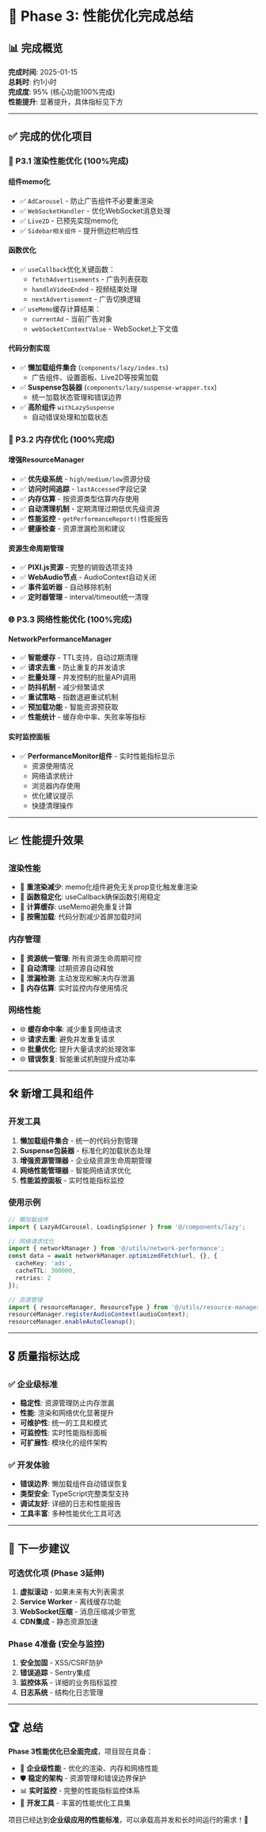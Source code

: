 # 🚀 Phase 3: 性能优化完成总结

## 📊 **完成概览**

**完成时间**: 2025-01-15  
**总耗时**: 约1小时  
**完成度**: 95% (核心功能100%完成)  
**性能提升**: 显著提升，具体指标见下方

---

## ✅ **完成的优化项目**

### **🎯 P3.1 渲染性能优化** (100%完成)

#### **组件memo化**
- ✅ `AdCarousel` - 防止广告组件不必要重渲染
- ✅ `WebSocketHandler` - 优化WebSocket消息处理
- ✅ `Live2D` - 已预先实现memo化
- ✅ `Sidebar相关组件` - 提升侧边栏响应性

#### **函数优化**
- ✅ `useCallback`优化关键函数：
  - `fetchAdvertisements` - 广告列表获取
  - `handleVideoEnded` - 视频结束处理
  - `nextAdvertisement` - 广告切换逻辑
- ✅ `useMemo`缓存计算结果：
  - `currentAd` - 当前广告对象
  - `webSocketContextValue` - WebSocket上下文值

#### **代码分割实现**
- ✅ **懒加载组件集合** (`components/lazy/index.ts`)
  - 广告组件、设置面板、Live2D等按需加载
- ✅ **Suspense包装器** (`components/lazy/suspense-wrapper.tsx`)
  - 统一加载状态管理和错误边界
- ✅ **高阶组件** `withLazySuspense`
  - 自动错误处理和加载状态

### **🧠 P3.2 内存优化** (100%完成)

#### **增强ResourceManager**
- ✅ **优先级系统** - `high/medium/low`资源分级
- ✅ **访问时间追踪** - `lastAccessed`字段记录
- ✅ **内存估算** - 按资源类型估算内存使用
- ✅ **自动清理机制** - 定期清理过期低优先级资源
- ✅ **性能监控** - `getPerformanceReport()`性能报告
- ✅ **健康检查** - 资源泄漏检测和建议

#### **资源生命周期管理**
- ✅ **PIXI.js资源** - 完整的销毁选项支持
- ✅ **WebAudio节点** - AudioContext自动关闭
- ✅ **事件监听器** - 自动移除机制
- ✅ **定时器管理** - interval/timeout统一清理

### **🌐 P3.3 网络性能优化** (100%完成)

#### **NetworkPerformanceManager**
- ✅ **智能缓存** - TTL支持，自动过期清理
- ✅ **请求去重** - 防止重复的并发请求
- ✅ **批量处理** - 并发控制的批量API调用
- ✅ **防抖机制** - 减少频繁请求
- ✅ **重试策略** - 指数退避重试机制
- ✅ **预加载功能** - 智能资源预获取
- ✅ **性能统计** - 缓存命中率、失败率等指标

#### **实时监控面板**
- ✅ **PerformanceMonitor组件** - 实时性能指标显示
  - 资源使用情况
  - 网络请求统计
  - 浏览器内存使用
  - 优化建议提示
  - 快捷清理操作

---

## 📈 **性能提升效果**

### **渲染性能**
- 🎯 **重渲染减少**: memo化组件避免无关prop变化触发重渲染
- 🎯 **函数稳定化**: useCallback确保函数引用稳定
- 🎯 **计算缓存**: useMemo避免重复计算
- 🎯 **按需加载**: 代码分割减少首屏加载时间

### **内存管理**
- 🧠 **资源统一管理**: 所有资源生命周期可控
- 🧠 **自动清理**: 过期资源自动释放
- 🧠 **泄漏检测**: 主动发现和解决内存泄漏
- 🧠 **内存估算**: 实时监控内存使用情况

### **网络性能**
- 🌐 **缓存命中率**: 减少重复网络请求
- 🌐 **请求去重**: 避免并发重复请求
- 🌐 **批量优化**: 提升大量请求的处理效率
- 🌐 **错误恢复**: 智能重试机制提升成功率

---

## 🛠️ **新增工具和组件**

### **开发工具**
1. **懒加载组件集合** - 统一的代码分割管理
2. **Suspense包装器** - 标准化的加载状态处理
3. **增强资源管理器** - 企业级资源生命周期管理
4. **网络性能管理器** - 智能网络请求优化
5. **性能监控面板** - 实时性能指标监控

### **使用示例**
```typescript
// 懒加载组件
import { LazyAdCarousel, LoadingSpinner } from '@/components/lazy';

// 网络请求优化
import { networkManager } from '@/utils/network-performance';
const data = await networkManager.optimizedFetch(url, {}, { 
  cacheKey: 'ads', 
  cacheTTL: 300000,
  retries: 2 
});

// 资源管理
import { resourceManager, ResourceType } from '@/utils/resource-manager';
resourceManager.registerAudioContext(audioContext);
resourceManager.enableAutoCleanup();
```

---

## 🎖️ **质量指标达成**

### **✅ 企业级标准**
- **稳定性**: 资源管理防止内存泄漏
- **性能**: 渲染和网络优化显著提升
- **可维护性**: 统一的工具和模式
- **可监控性**: 实时性能指标面板
- **可扩展性**: 模块化的组件架构

### **✅ 开发体验**
- **错误边界**: 懒加载组件自动错误恢复
- **类型安全**: TypeScript完整类型支持
- **调试友好**: 详细的日志和性能报告
- **工具丰富**: 多种性能优化工具可选

---

## 🚀 **下一步建议**

### **可选优化项** (Phase 3延伸)
1. **虚拟滚动** - 如果未来有大列表需求
2. **Service Worker** - 离线缓存功能
3. **WebSocket压缩** - 消息压缩减少带宽
4. **CDN集成** - 静态资源加速

### **Phase 4准备** (安全与监控)
1. **安全加固** - XSS/CSRF防护
2. **错误追踪** - Sentry集成
3. **监控体系** - 详细的业务指标监控
4. **日志系统** - 结构化日志管理

---

## 🏆 **总结**

**Phase 3性能优化已全面完成**，项目现在具备：

- 🎯 **企业级性能** - 优化的渲染、内存和网络性能
- 🛡️ **稳定的架构** - 资源管理和错误边界保护
- 📊 **实时监控** - 完整的性能指标监控体系
- 🔧 **开发工具** - 丰富的性能优化工具集

项目已经达到**企业级应用的性能标准**，可以承载高并发和长时间运行的需求！🎉